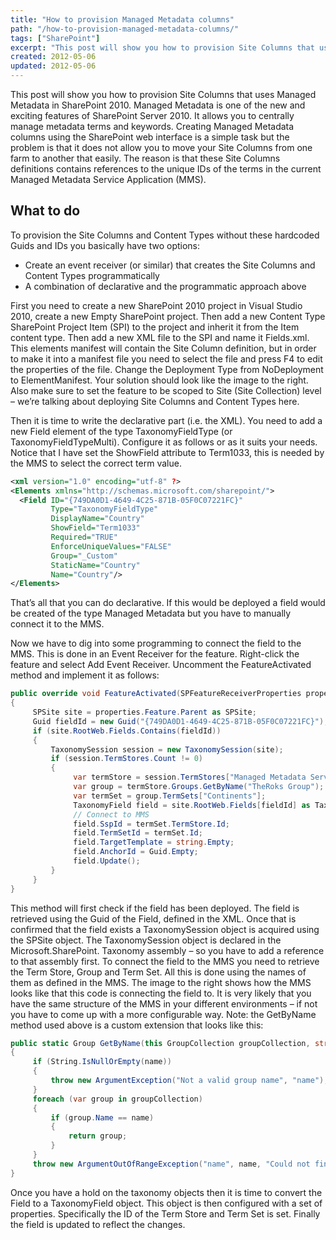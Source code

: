 ```yaml
---
title: "How to provision Managed Metadata columns"
path: "/how-to-provision-managed-metadata-columns/"
tags: ["SharePoint"]
excerpt: "This post will show you how to provision Site Columns that uses Managed Metadata in SharePoint 2010. Managed Metadata is one of the new and exciting features of SharePoint Server 2010. It allows you to centrally manage metadata terms and keywords."
created: 2012-05-06
updated: 2012-05-06
---
```


This post will show you how to provision Site Columns that uses Managed Metadata in SharePoint 2010. Managed Metadata is one of the new and exciting features of SharePoint Server 2010. It allows you to centrally manage metadata terms and keywords. Creating Managed Metadata columns using the SharePoint web interface is a simple task but the problem is that it does not allow you to move your Site Columns from one farm to another that easily. The reason is that these Site Columns definitions contains references to the unique IDs of the terms in the current Managed Metadata Service Application (MMS).

## What to do

To provision the Site Columns and Content Types without these hardcoded Guids and IDs you basically have two options:

* Create an event receiver (or similar) that creates the Site Columns and Content Types programmatically
* A combination of declarative and the programmatic approach above

First you need to create a new SharePoint 2010 project in Visual Studio 2010, create a new Empty SharePoint project. Then add a new Content Type SharePoint Project Item (SPI) to the project and inherit it from the Item content type. Then add a new XML file to the SPI and name it Fields.xml. This elements manifest will contain the Site Column definition, but in order to make it into a manifest file you need to select the file and press F4 to edit the properties of the file. Change the Deployment Type from NoDeployment to ElementManifest. Your solution should look like the image to the right. Also make sure to set the feature to be scoped to Site (Site Collection) level – we’re talking about deploying Site Columns and Content Types here.

Then it is time to write the declarative part (i.e. the XML). You need to add a new Field element of the type TaxonomyFieldType (or TaxonomyFieldTypeMulti). Configure it as follows or as it suits your needs. Notice that I have set the ShowField attribute to Term1033, this is needed by the MMS to select the correct term value.

```xml
<xml version="1.0" encoding="utf-8" ?>
<Elements xmlns="http://schemas.microsoft.com/sharepoint/">
  <Field ID="{749DA0D1-4649-4C25-871B-05F0C07221FC}"
         Type="TaxonomyFieldType"
         DisplayName="Country"
         ShowField="Term1033"
         Required="TRUE"
         EnforceUniqueValues="FALSE"
         Group="_Custom"
         StaticName="Country"
         Name="Country"/>
</Elements>
```

That’s all that you can do declarative. If this would be deployed a field would be created of the type Managed Metadata but you have to manually connect it to the MMS.

Now we have to dig into some programming to connect the field to the MMS. This is done in an Event Receiver for the feature. Right-click the feature and select Add Event Receiver. Uncomment the FeatureActivated method and implement it as follows:

```csharp
public override void FeatureActivated(SPFeatureReceiverProperties properties)
{
     SPSite site = properties.Feature.Parent as SPSite;
     Guid fieldId = new Guid("{749DA0D1-4649-4C25-871B-05F0C07221FC}");
     if (site.RootWeb.Fields.Contains(fieldId))
     {
         TaxonomySession session = new TaxonomySession(site);
         if (session.TermStores.Count != 0)
         {
              var termStore = session.TermStores["Managed Metadata Service"];
              var group = termStore.Groups.GetByName("TheRoks Group");
              var termSet = group.TermSets["Continents"];
              TaxonomyField field = site.RootWeb.Fields[fieldId] as TaxonomyField;
              // Connect to MMS
              field.SspId = termSet.TermStore.Id;
              field.TermSetId = termSet.Id;
              field.TargetTemplate = string.Empty;
              field.AnchorId = Guid.Empty;
              field.Update();
         }
     }
}
```

This method will first check if the field has been deployed. The field is retrieved using the Guid of the Field, defined in the XML. Once that is confirmed that the field exists a TaxonomySession object is acquired using the SPSite object. The TaxonomySession object is declared in the Microsoft.SharePoint. Taxonomy assembly – so you have to add a reference to that assembly first. To connect the field to the MMS you need to retrieve the Term Store, Group and Term Set. All this is done using the names of them as defined in the MMS. The image to the right shows how the MMS looks like that this code is connecting the field to. It is very likely that you have the same structure of the MMS in your different environments – if not you have to come up with a more configurable way.
Note: the GetByName method used above is a custom extension that looks like this:

```csharp
public static Group GetByName(this GroupCollection groupCollection, string name)
{
     if (String.IsNullOrEmpty(name))
     {
         throw new ArgumentException("Not a valid group name", "name");
     }
     foreach (var group in groupCollection)
     {
         if (group.Name == name)
         {
             return group;
         }
     }
     throw new ArgumentOutOfRangeException("name", name, "Could not find the group");
}
```

Once you have a hold on the taxonomy objects then it is time to convert the Field to a TaxonomyField object. This object is then configured with a set of properties. Specifically the ID of the Term Store and Term Set is set. Finally the field is updated to reflect the changes.
